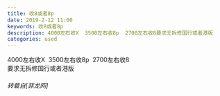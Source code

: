 ```yaml
---
title: 收8或者8p
date: 2019-2-12 11:00
keywords: 收8或者8p
description: 4000左右收X  3500左右收8p  2700左右收8要求无拆修国行或者港版
categories: used
---
```

<td class="t_f" id="postmessage_2973851">

4000左右收X  3500左右收8p  2700左右收8<br/>
要求无拆修国行或者港版</td>
###### 转载自[菲龙网]